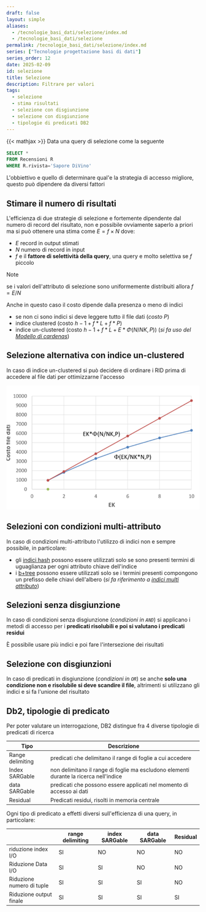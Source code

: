```yaml
---
draft: false
layout: simple
aliases:
  - /tecnologie_basi_dati/selezione/index.md
  - /tecnologie_basi_dati/selezione
permalink: /tecnologie_basi_dati/selezione/index.md
series: ["Tecnologie progettazione basi di dati"]
series_order: 12
date: 2025-02-09
id: selezione
title: Selezione
description: Filtrare per valori
tags:
  - selezione
  - stima risultati
  - selezione con disgiunzione
  - selezione con disgiunzione
  - tipologie di predicati DB2
---
```


{{< mathjax >}}
Data una query di selezione come la seguente

```sql
SELECT *
FROM Recensioni R
WHERE R.rivista='Sapore DiVino'
```

L'obbiettivo e quello di determinare qual'e la strategia di accesso migliore, questo può dipendere da diversi fattori

## Stimare il numero di risultati

L'efficienza di due strategie di selezione e fortemente dipendente dal numero di record del risultato, non e possibile ovviamente saperlo a priori ma si può ottenere una stima come $E = f\times N$ dove:

- $E$ record in output stimati
- $N$ numero di record in input
- $f$ e il **fattore di selettività della query**, una query e molto selettiva se $f$ piccolo

> [!NOTE]
> se i valori dell'attributo di selezione sono uniformemente distribuiti allora $f = E/N$

Anche in questo caso il costo dipende dalla presenza o meno di indici

- se non ci sono indici si deve leggere tutto il file dati (*costo $P$*)
- indice clustered (costo $h-1 + f*L + f*P$)
- indice un-clustered (costo $h-1 + f*L + E *\Phi(N/NK,P)$) (*si fa uso del [Modello di cardenas](/tecnologie_basi_dati/b+tree#modello-di-cardenas)*)

## Selezione alternativa con indice un-clustered

In caso di indice un-clustered si può decidere di ordinare i RID prima di accedere al file dati per ottimizzarne l'accesso

![](selezione_indice_unclustered.png)

## Selezioni con condizioni multi-attributo

In caso di condizioni multi-attributo l'utilizzo di indici non e sempre possibile, in particolare:

- gli [indici hash](/tecnologie_basi_dati/indici_hash) possono essere utilizzati solo se sono presenti termini di uguaglianza per ogni attributo chiave dell'indice
- i [b+tree](/tecnologie_basi_dati/b+tree) possono essere utilizzati solo se i termini presenti compongono un prefisso delle chiavi dell'albero (*si fa riferimento a [indici multi attributo](/tecnologie_basi_dati/b+tree#ricerche-multi-attributo)*)

## Selezioni senza disgiunzione

In caso di condizioni senza disgiunzione (*condizioni in `AND`*)  si applicano i metodi di accesso per i **predicati risolubili e poi si valutano i predicati residui**

È possibile usare più indici e poi fare l'intersezione dei risultati

## Selezione con disgiunzioni

In caso di predicati in disgiunzione (*condizioni in `OR`*) se anche **solo una condizione non e risolubile si deve scandire il file**, altrimenti si utilizzano gli indici e si fa l'unione del risultato

## Db2, tipologie di predicato

Per poter valutare un interrogazione, DB2 distingue fra 4 diverse tipologie di predicati di ricerca

| Tipo             | Descrizione                                                                            |
| ---------------- | -------------------------------------------------------------------------------------- |
| Range delimiting | predicati che delimitano il range di foglie a cui accedere                             |
| Index SARGable   | non delimitano il range di foglie ma escludono elementi durante la ricerca nell'indice |
| data SARGable    | predicati che possono essere applicati nel momento di accesso ai dati                  |
| Residual         | Predicati residui, risolti in memoria centrale                                         |

Ogni tipo di predicato a effetti diversi sull'efficienza di una query, in particolare:

|                           | range delimiting | index SARGable | data SARGable | Residual |
| ------------------------- | ---------------- | -------------- | ------------- | -------- |
| riduzione index I/O       | SI               | NO             | NO            | NO       |
| Riduzione Data I/O        | SI               | SI             | NO            | NO       |
| Riduzione numero di tuple | SI               | SI             | SI            | NO       |
| Riduzione output finale   | SI               | SI             | SI            | SI       |

